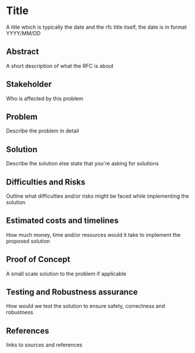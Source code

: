 # Title

A title which is typically the date and the rfc title itself, the date is in format YYYY/MM/DD

## Abstract

A short description of what the RFC is about

## Stakeholder

Who is affected by this problem

## Problem

Describe the problem in detail

## Solution

Describe the solution else state that you're asking for solutions

## Difficulties and Risks

Outline what difficulties and/or risks might be faced while implementing the solution

## Estimated costs and timelines

How much money, time and/or resources would it take to implement the proposed solution

## Proof of Concept

A small scale solution to the problem if applicable

## Testing and Robustness assurance

How would we test the solution to ensure safety, correctness and robustness

## References

links to sources and references
